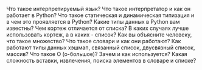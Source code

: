 Что такое интерпретируемый язык? Что такое интерпретатор и как он работает в Python?
Что такое статическая и динамическая типизация и в чем это проявляется в Python?
Какие типы данных в Python вам известны?
Чем кортеж отличается от списка?
В каких случаях лучше использовать кортеж, а в каких - список?
Как вы объясните человеку, что такое множество?
Что такое словари и как они работают?
Как работают типы данных хэшмап, связанный список, двусвязный список, массив?
Что такое О (о-большое)? Зачем и как используется?
Какая сложность вставки, извлечения, поиска элементов в словаре и списке?
